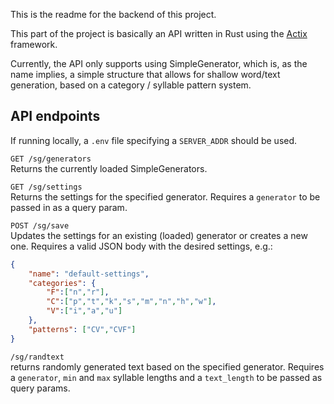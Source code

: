 This is the readme for the backend of this project.  

This part of the project is basically an API written in Rust using the
[Actix](https://github.com/actix/actix-web) framework.  

Currently, the API only supports using SimpleGenerator, which is, as the name
implies, a simple structure that allows for shallow word/text generation, based
on a category / syllable pattern system.  

## API endpoints

If running locally, a ```.env``` file specifying a ```SERVER_ADDR``` should be
used.  

```GET /sg/generators```  
Returns the currently loaded SimpleGenerators.  

```GET /sg/settings```  
Returns the settings for the specified generator. Requires a ```generator``` to 
be passed in as a query param.  

```POST /sg/save```  
Updates the settings for an existing (loaded) generator or creates a new one.
Requires a valid JSON body with the desired settings, e.g.:  
```json
{
    "name": "default-settings",
    "categories": {
        "F":["n","r"],
        "C":["p","t","k","s","m","n","h","w"],
        "V":["i","a","u"]
    },
    "patterns": ["CV","CVF"]
}
```

```/sg/randtext```  
returns randomly generated text based on the specified generator. Requires a
```generator```, ```min``` and ```max``` syllable lengths and a ```text_length``` 
to be passed as query params.  
